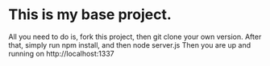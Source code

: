 # This is my base project.

All you need to do is, fork this project, then git clone your own version.
After that, simply run npm install, and then node server.js
Then you are up and running on http://localhost:1337
